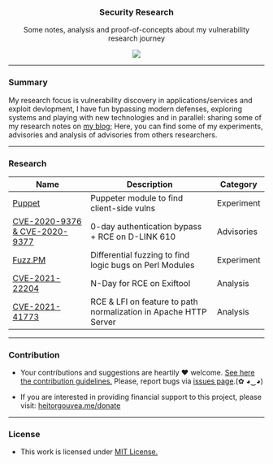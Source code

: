 <p align="center">
  <h3 align="center">Security Research</h3>
  <p align="center">Some notes, analysis and proof-of-concepts about my vulnerability research journey </p>
  <p align="center">
    <a href="/LICENSE.md">
      <img src="https://img.shields.io/badge/license-MIT-blue.svg">
    </a>
  </p>
</p>

---

### Summary

My research focus is vulnerability discovery in applications/services and exploit devlopment, I have fun bypassing modern defenses, exploring systems and playing with new technologies and in parallel: sharing some of my research notes on [my blog](https://heitorgouvea.me); Here, you can find some of my experiments, advisories and analysis of advisories from others researchers.

---

### Research

| Name      | Description | Category |
| ----------- | ----------- | ----------- |
| [Puppet](/experiments/puppet/) | Puppeter module to find client-side vulns | Experiment |
| [CVE-2020-9376 & CVE-2020-9377 ](/) | 0-day authentication bypass + RCE on D-LINK 610 | Advisories |
| [Fuzz.PM](/experiments/fuzz.pm) | Differential fuzzing to find logic bugs on Perl Modules | Experiment |
| [CVE-2021-22204](/analysis/CVE-2021-22204) | N-Day for RCE on Exiftool | Analysis |
| [CVE-2021-41773](/analysis/CVE-2021-41773) | RCE & LFI on feature to path normalization in Apache HTTP Server| Analysis |

---

### Contribution

- Your contributions and suggestions are heartily ♥ welcome. [See here the contribution guidelines.](/.github/CONTRIBUTING.md) Please, report bugs via [issues page](https://github.com/htrgouvea/research/issues).(✿ ◕‿◕)

- If you are interested in providing financial support to this project, please visit: [heitorgouvea.me/donate](https://heitorgouvea.me/donate)

---

### License

- This work is licensed under [MIT License.](/LICENSE.md)

